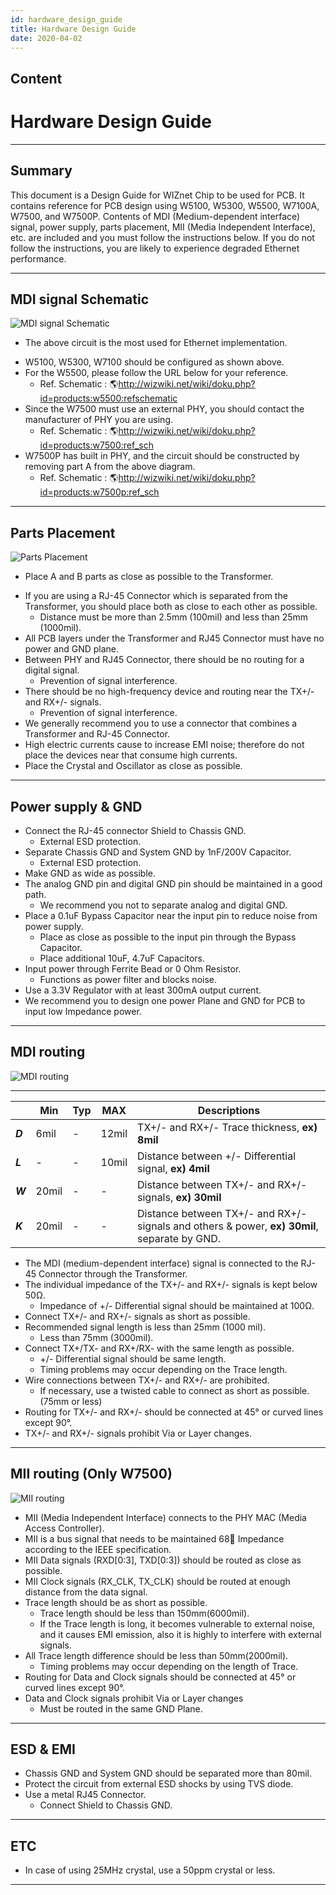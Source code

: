 ```yaml
---
id: hardware_design_guide
title: Hardware Design Guide
date: 2020-04-02
---
```



## Content
# Hardware Design Guide

-----

## Summary

This document is a Design Guide for WIZnet Chip to be used for PCB. It
contains reference for PCB design using W5100, W5300, W5500, W7100A,
W7500, and W7500P. Contents of MDI (Medium-dependent interface) signal,
power supply, parts placement, MII (Media Independent Interface), etc.
are included and you must follow the instructions below. If you do not
follow the instructions, you are likely to experience degraded Ethernet
performance.

-----
## MDI signal Schematic

![MDI signal Schematic](/document_framework/img/design_guide/schematic.jpg)  
  * The above circuit is the most used for Ethernet implementation.

  - W5100, W5300, W7100 should be configured as shown above.
  - For the W5500, please follow the URL below for your reference.
      - Ref. Schematic :
        🌎<http://wizwiki.net/wiki/doku.php?id=products:w5500:refschematic>
  - Since the W7500 must use an external PHY, you should contact the
    manufacturer of PHY you are using.
      - Ref. Schematic :
        🌎<http://wizwiki.net/wiki/doku.php?id=products:w7500:ref_sch>
  - W7500P has built in PHY, and the circuit should be constructed by
    removing part A from the above diagram.
      - Ref. Schematic :
        🌎<http://wizwiki.net/wiki/doku.php?id=products:w7500p:ref_sch>

-----
## Parts Placement

![Parts Placement](/document_framework/img/design_guide/placement.jpg)  
  * Place A and B parts as close as possible to the Transformer.

  - If you are using a RJ-45 Connector which is separated from the
    Transformer, you should place both as close to each other as
    possible.
      - Distance must be more than 2.5mm (100mil) and less than 25mm
        (1000mil).
  - All PCB layers under the Transformer and RJ45 Connector must have no
    power and GND plane.
  - Between PHY and RJ45 Connector, there should be no routing for a
    digital signal.
      - Prevention of signal interference.
  - There should be no high-frequency device and routing near the TX+/-
    and RX+/- signals.
      - Prevention of signal interference.
  - We generally recommend you to use a connector that combines a
    Transformer and RJ-45 Connector.
  - High electric currents cause to increase EMI noise; therefore do not
    place the devices near that consume high currents.
  - Place the Crystal and Oscillator as close as possible.

-----
## Power supply & GND

  - Connect the RJ-45 connector Shield to Chassis GND.
      - External ESD protection.
  - Separate Chassis GND and System GND by 1nF/200V Capacitor.
      - External ESD protection.
  - Make GND as wide as possible.
  - The analog GND pin and digital GND pin should be maintained in a
    good path.
      - We recommend you not to separate analog and digital GND.
  - Place a 0.1uF Bypass Capacitor near the input pin to reduce noise
    from power supply.
      - Place as close as possible to the input pin through the Bypass
        Capacitor.
      - Place additional 10uF, 4.7uF Capacitors.
  - Input power through Ferrite Bead or 0 Ohm Resistor.
      - Functions as power filter and blocks noise.
  - Use a 3.3V Regulator with at least 300mA output current. 
  - We recommend you to design one power Plane and GND for PCB to input
    low Impedance power.

-----

## MDI routing

![MDI routing](/document_framework/img/design_guide/trace_2.jpg)  

-----

|         | **Min** | **Typ** | **MAX** | Descriptions                                                                                 |
| ------- | ------- | ------- | ------- | -------------------------------------------------------------------------------------------- |
| ***D*** | 6mil    | \-      | 12mil   | TX+/- and RX+/- Trace thickness, **ex) 8mil**                                                |
| ***L*** | \-      | \-      | 10mil   | Distance between +/- Differential signal, **ex) 4mil**                                       |
| ***W*** | 20mil   | \-      | \-      | Distance between TX+/- and RX+/- signals, **ex) 30mil**                                      |
| ***K*** | 20mil   | \-      | \-      | Distance between TX+/- and RX+/- signals and others & power, **ex) 30mil**, separate by GND. |

  - The MDI (medium-dependent interface) signal is connected to the
    RJ-45 Connector through the Transformer.
  - The individual impedance of the TX+/- and RX+/- signals is kept
    below 50Ω.
      - Impedance of +/- Differential signal should be maintained at
        100Ω.
  - Connect TX+/- and RX+/- signals as short as possible.
  - Recommended signal length is less than 25mm (1000 mil).
      - Less than 75mm (3000mil).
  - Connect TX+/TX- and RX+/RX- with the same length as possible.
      - \+/- Differential signal should be same length.
      - Timing problems may occur depending on the Trace length.
  - Wire connections between TX+/- and RX+/- are prohibited.
      - If necessary, use a twisted cable to connect as short as
        possible. (75mm or less)
  - Routing for TX+/- and RX+/- should be connected at 45° or curved
    lines except 90°.
  - TX+/- and RX+/- signals prohibit Via or Layer changes.

-----
## MII routing (Only W7500)

![MII routing](/document_framework/img/design_guide/mii.jpg)

  - MII (Media Independent Interface) connects to the PHY MAC (Media
    Access Controller).
  - MII is a bus signal that needs to be maintained 68 Impedance
    according to the IEEE specification.
  - MII Data signals (RXD\[0:3\], TXD\[0:3\]) should be routed as close
    as possible.
  - MII Clock signals (RX\_CLK, TX\_CLK) should be routed at enough
    distance from the data signal.
  - Trace length should be as short as possible.
      - Trace length should be less than 150mm(6000mil).
      - If the Trace length is long, it becomes vulnerable to external
        noise, and it causes EMI emission, also it is highly to
        interfere with external signals.
  - All Trace length difference should be less than 50mm(2000mil).
      - Timing problems may occur depending on the length of Trace.
  - Routing for Data and Clock signals should be connected at 45° or
    curved lines except 90°.
  - Data and Clock signals prohibit Via or Layer changes
      - Must be routed in the same GND Plane.

-----

## ESD & EMI

  - Chassis GND and System GND should be separated more than 80mil.
  - Protect the circuit from external ESD shocks by using TVS diode.
  - Use a metal RJ45 Connector.
      - Connect Shield to Chassis GND.

-----

## ETC

  - In case of using 25MHz crystal, use a 50ppm crystal or less.

-----
